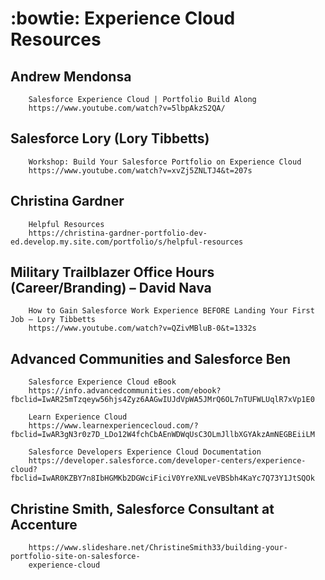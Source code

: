 # :bowtie: Experience Cloud Resources

## Andrew Mendonsa
        Salesforce Experience Cloud | Portfolio Build Along
        https://www.youtube.com/watch?v=5lbpAkzS2QA/

## Salesforce Lory (Lory Tibbetts)
        Workshop: Build Your Salesforce Portfolio on Experience Cloud
        https://www.youtube.com/watch?v=xvZj5ZNLTJ4&t=207s

## Christina Gardner
        Helpful Resources
        https://christina-gardner-portfolio-dev-ed.develop.my.site.com/portfolio/s/helpful-resources

## Military Trailblazer Office Hours (Career/Branding) – David Nava
        How to Gain Salesforce Work Experience BEFORE Landing Your First Job – Lory Tibbetts
        https://www.youtube.com/watch?v=QZivMBluB-0&t=1332s

## Advanced Communities and Salesforce Ben
        Salesforce Experience Cloud eBook
        https://info.advancedcommunities.com/ebook?fbclid=IwAR25mTzqeyw56hjs4Zyz6AAGwIUJdVpWA5JMrQ6OL7nTUFWLUqlR7xVp1E0

        Learn Experience Cloud
        https://www.learnexperiencecloud.com/?fbclid=IwAR3gN3r0z7D_LDo12W4fchCbAEnWDWqUsC3OLmJllbXGYAkzAmNEGBEiiLM

        Salesforce Developers Experience Cloud Documentation
        https://developer.salesforce.com/developer-centers/experience-cloud?fbclid=IwAR0KZBY7n8IbHGMKb2DGWciFiciV0YreXNLveVBSbh4KaYc7Q73Y1JtSQOk

## Christine Smith, Salesforce Consultant at Accenture

        https://www.slideshare.net/ChristineSmith33/building-your-portfolio-site-on-salesforce-
        experience-cloud